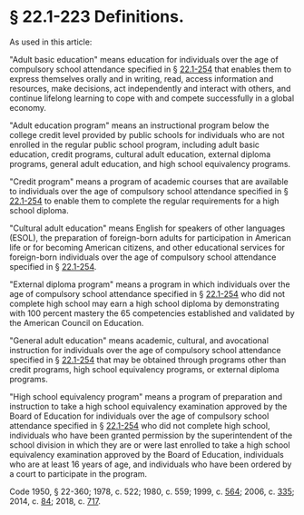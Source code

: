 # § 22.1-223 Definitions.

<p>As used in this article:</p><p>"Adult basic education" means education for individuals over the age of compulsory school attendance specified in § <a href='/vacode/22.1-254/'>22.1-254</a> that enables them to express themselves orally and in writing, read, access information and resources, make decisions, act independently and interact with others, and continue lifelong learning to cope with and compete successfully in a global economy.</p><p>"Adult education program" means an instructional program below the college credit level provided by public schools for individuals who are not enrolled in the regular public school program, including adult basic education, credit programs, cultural adult education, external diploma programs, general adult education, and high school equivalency programs.</p><p>"Credit program" means a program of academic courses that are available to individuals over the age of compulsory school attendance specified in § <a href='/vacode/22.1-254/'>22.1-254</a> to enable them to complete the regular requirements for a high school diploma.</p><p>"Cultural adult education" means English for speakers of other languages (ESOL), the preparation of foreign-born adults for participation in American life or for becoming American citizens, and other educational services for foreign-born individuals over the age of compulsory school attendance specified in § <a href='/vacode/22.1-254/'>22.1-254</a>.</p><p>"External diploma program" means a program in which individuals over the age of compulsory school attendance specified in § <a href='/vacode/22.1-254/'>22.1-254</a> who did not complete high school may earn a high school diploma by demonstrating with 100 percent mastery the 65 competencies established and validated by the American Council on Education.</p><p>"General adult education" means academic, cultural, and avocational instruction for individuals over the age of compulsory school attendance specified in § <a href='/vacode/22.1-254/'>22.1-254</a> that may be obtained through programs other than credit programs, high school equivalency programs, or external diploma programs.</p><p>"High school equivalency program" means a program of preparation and instruction to take a high school equivalency examination approved by the Board of Education for individuals over the age of compulsory school attendance specified in § <a href='/vacode/22.1-254/'>22.1-254</a> who did not complete high school, individuals who have been granted permission by the superintendent of the school division in which they are or were last enrolled to take a high school equivalency examination approved by the Board of Education, individuals who are at least 16 years of age, and individuals who have been ordered by a court to participate in the program.</p><p>Code 1950, § 22-360; 1978, c. 522; 1980, c. 559; 1999, c. <a href='http://lis.virginia.gov/cgi-bin/legp604.exe?991+ful+CHAP0564'>564</a>; 2006, c. <a href='http://lis.virginia.gov/cgi-bin/legp604.exe?061+ful+CHAP0335'>335</a>; 2014, c. <a href='http://lis.virginia.gov/cgi-bin/legp604.exe?141+ful+CHAP0084'>84</a>; 2018, c. <a href='http://lis.virginia.gov/cgi-bin/legp604.exe?181+ful+CHAP0717'>717</a>.</p>
